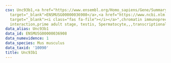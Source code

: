 ```yaml
---
csv: Unc93b1,<a href="https://www.ensembl.org/Homo_sapiens/Gene/Summary?db=core;g=ENSMUSG00000036908"
  target="_blank">ENSMUSG00000036908</a>,<a href="https://www.ncbi.nlm.nih.gov/pubmed/25450459"
  target="_blank"><i class="fas fa-file"></i></a>",chromatin immunoprecipitation assay,direct
  interaction,prime adult stage, testis, Spermatocyte,,,transcriptional regulation,
data_alias: Unc93b1
data_id: ENSMUSG00000036908
data_numevidence: 1
data_species: Mus musculus
data_taxid: '10090'
title: Unc93b1
---
```

